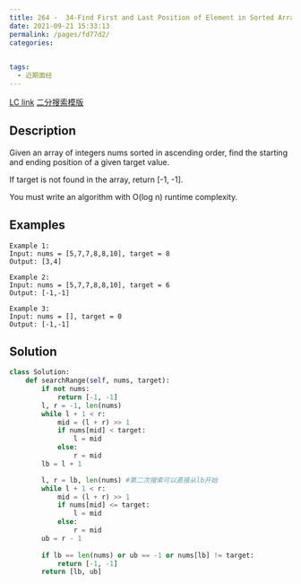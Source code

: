 ```yaml
---
title: 264 -  34-Find First and Last Position of Element in Sorted Array (可以转化成number of occurrences of a given number in a sorted list)
date: 2021-09-21 15:33:13
permalink: /pages/fd77d2/
categories:
  

tags:
  - 近期面经
---
```

[LC link](https://leetcode.com/problems/find-first-and-last-position-of-element-in-sorted-array/)
[二分搜索模版](https://emmableu.github.io/blog/pages/fb7263)
## Description
Given an array of integers nums sorted in ascending order, find the starting and ending position of a given target value.

If target is not found in the array, return [-1, -1].

You must write an algorithm with O(log n) runtime complexity.

## Examples
```
Example 1:
Input: nums = [5,7,7,8,8,10], target = 8
Output: [3,4]

Example 2:
Input: nums = [5,7,7,8,8,10], target = 6
Output: [-1,-1]

Example 3:
Input: nums = [], target = 0
Output: [-1,-1]
``` 

## Solution
```python
class Solution:
    def searchRange(self, nums, target):
        if not nums:
            return [-1, -1]
        l, r = -1, len(nums)
        while l + 1 < r:
            mid = (l + r) >> 1
            if nums[mid] < target:
                l = mid
            else:
                r = mid
        lb = l + 1 

        l, r = lb, len(nums) #第二次搜索可以直接从lb开始
        while l + 1 < r: 
            mid = (l + r) >> 1
            if nums[mid] <= target:
                l = mid
            else:
                r = mid
        ub = r - 1 
        
        if lb == len(nums) or ub == -1 or nums[lb] != target:
            return [-1, -1]
        return [lb, ub]
```
